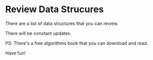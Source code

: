 # Review Data Strucures
 
There are a list of data structures that you can review.

There will be constant updates. 

PS: There's a free algorithms book that you can download and read.

Have fun!
